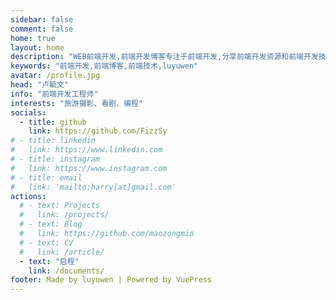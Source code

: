 ```yaml
---
sidebar: false
comment: false
home: true
layout: home
description: "WEB前端开发,前端开发博客专注于前端开发,分享前端开发资源和前端开发技术资讯等,luyuwen"
keywords: "前端开发,前端博客,前端技术,luyuwen"
avatar: /profile.jpg
head: "卢毓文"
info: "前端开发工程师"
interests: "旅游摄影、看剧、编程"
socials:
  - title: github
    link: https://github.com/FizzSy
# - title: linkedin
#   link: https://www.linkedin.com
# - title: instagram
#   link: https://www.instagram.com
# - title: email
#   link: 'mailto:harry[at]gmail.com'
actions:
  # - text: Projects
  #   link: /projects/
  # - text: Blog
  #   link: https://github.com/maozongmin
  # - text: CV
  #   link: /article/
  - text: "启程"
    link: /documents/
footer: Made by luyuwen | Powered by VuePress
---
```


